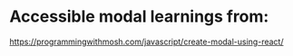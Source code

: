 # Accessible modal learnings from:
https://programmingwithmosh.com/javascript/create-modal-using-react/